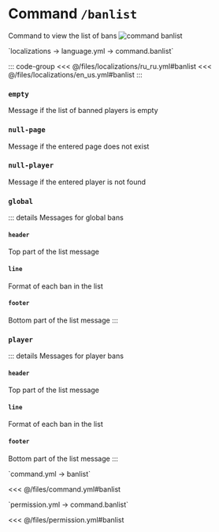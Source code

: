 # Command `/banlist`

Command to view the list of bans
![command banlist](/commandbanlist.png)

[//]: # (localization)
<!--@include: @/parts/words.md#localization--> 
<!--@include: @/parts/words.md#path--> `localizations → language.yml → command.banlist`

<!--@include: @/parts/words.md#default--> 

::: code-group
<<< @/files/localizations/ru_ru.yml#banlist
<<< @/files/localizations/en_us.yml#banlist
:::

### `empty`

Message if the list of banned players is empty

### `null-page`

Message if the entered page does not exist

### `null-player`

Message if the entered player is not found

### `global`

::: details Messages for global bans

#### `header`

Top part of the list message

#### `line`

Format of each ban in the list

#### `footer`

Bottom part of the list message
:::

### `player`

::: details Messages for player bans

#### `header`

Top part of the list message

#### `line`

Format of each ban in the list

#### `footer`

Bottom part of the list message
:::

[//]: # (command.yml)
<!--@include: @/parts/words.md#setting-->
<!--@include: @/parts/words.md#path--> `command.yml → banlist`
<!--@include: @/parts/words.md#default-->
<<< @/files/command.yml#banlist

<!--@include: @/parts/enable.md-->
<!--@include: @/parts/perPage.md-->
<!--@include: @/parts/aliases.md-->
<!--@include: @/parts/cooldown.md-->
<!--@include: @/parts/sound.md-->

[//]: # (permission.yml)
<!--@include: @/parts/words.md#permission-->
<!--@include: @/parts/words.md#path--> `permission.yml → command.banlist`
<!--@include: @/parts/words.md#default-->
<<< @/files/permission.yml#banlist

<!--@include: @/parts/permission/permissionTier3.md-->
<!--@include: @/parts/permission/cooldown.md-->
<!--@include: @/parts/permission/sound.md-->